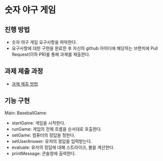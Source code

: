 # 숫자 야구 게임
## 진행 방법
* 숫자 야구 게임 요구사항을 파악한다.
* 요구사항에 대한 구현을 완료한 후 자신의 github 아이디에 해당하는 브랜치에 Pull Request(이하 PR)를 통해 과제를 제출한다.

## 과제 제출 과정
* [과제 제출 방법](https://github.com/next-step/nextstep-docs/tree/master/ent-precourse)


## 기능 구현
Main:
BaseballGame:
- startGame: 게임을 시작한다.
- runGame: 게임의 전체 흐름을 순서대로 호출한다.
- setGame: 컴퓨터의 정답을 정한다.
- setUserAnswer: 유저의 정답을 입력받는다.
- evaluate: 유저의 정답에 대해 스트라이크, 볼을 계산한다.
- printMessage: 콘솔창에 출력한다.

